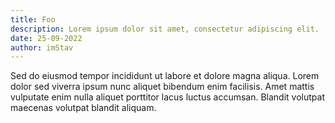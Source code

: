 ```yaml
---
title: Foo
description: Lorem ipsum dolor sit amet, consectetur adipiscing elit.
date: 25-09-2022
author: imStav
---
```


Sed do eiusmod tempor incididunt ut labore et dolore magna aliqua. Lorem dolor sed viverra ipsum nunc aliquet bibendum enim facilisis. Amet mattis vulputate enim nulla aliquet porttitor lacus luctus accumsan. Blandit volutpat maecenas volutpat blandit aliquam.
